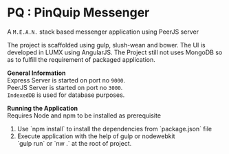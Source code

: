 # PQ : PinQuip Messenger
A `M.E.A.N.` stack based messenger application using PeerJS server

The project is scaffolded using gulp, slush-wean and bower. The UI is developed in LUMX using AngularJS. The Project still not uses MongoDB so as to fulfill the requirement of packaged application.

<b>General Information</b><br>
Express Server is started on port no `9000`.<br>
PeerJS Server is started on port no `3000`.<br>
`IndexedDB` is used for database purposes.<br>

<b>Running the Application</b><br>
Requires Node and npm to be installed as prerequisite
<ol>
<li>Use `npm install` to install the dependencies from `package.json` file</li>
<li>Execute application with the help of gulp or nodewebkit<br>
`gulp run` or `nw .` at the root of project.
</li>
</ol>